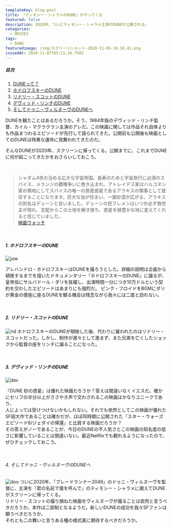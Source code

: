 ```yaml
---
templateKey: blog-post
title: 『ティモシー・シャラメのDUNE』がやってくる
featured: false
description: 2020年、ついにティモシー・シャラメ主演のDUNEが公開される。
categories:
  - MOVIES
tags:
  - DUNE
featuredimage: /img/スクリーンショット-2020-11-05-10.10.41.png
issuedAt: 2020-11-07T05:11:26.750Z
---
```

##### 目次
1. [DUNEって？](#1)
1. [ホドロフスキーのDUNE](#2)
1. [リドリー・スコットのDUNE](#3)
1. [デヴィッド・リンチのDUNE](#4)
1. [そしてドゥニ・ヴィルヌーヴのDUNEへ](#5)

<a id="1"></a>

DUNEを観たことはあるだろうか。そう、1984年版のデヴィッド・リンチ監督、カイル・マクラクラン主演のアレだ。この映画に関しては作品それ自体よりも作品まつわるエピソードが先行して語られてきた。公開前も公開後も映画としてのDUNEは特異な運命に見舞われてきたのだ。

そんなDUNEが2020年、スクリーンに帰ってくる。公開までに、これまでDUNEに何が起こってきたかをおさらいしておこう。

<br>

>シャダム4世の治める広大な宇宙帝国。長寿のためと宇宙旅行に必須のスパイス、メランジの覇権争いに巻き込まれ、アトレイデス家はハルコネン家の領地にしてスパイスの唯一の原産惑星であるアラキスの領事として就任することになります。巨大な虫が住まい、一面砂漠が広がる、アラキスの別名はデューンと言いました。デューンの民フレメンはいつか必ず救世主が現れ、支配からこの土地を解き放ち、惑星を緑豊かな地に変えてくれると信じていました。<br>
[映画ウォッチ](https://eiga-watch.com/dune/)
<br>

<a id="2"></a>

##### 1. ホドロフスキーのDUNE

![jow](blob:https://confident-euler-cf03d1.netlify.app/aa3b1dfd-d63d-4566-ba07-b11d0a7923ac)

アレハンドロ・ホドロフスキーはDUNEを撮ろうとした。詳細の説明は企画から頓挫するまでを描いたドキュメンタリー『ホドロフスキーのDUNE』に譲るが、皇帝役にサルバドール・ダリを抜擢し、出演時間一分につき10万ドルという契約を交わしたエピソードはあまりにも強烈だ。
ピンク・フロイドをBGMにダリが黄金の便座に座るDUNEを観る機会は残念ながら我々には二度と訪れない。

<br>
<a id="3"></a>

##### 2. リドリー・スコットのDUNE

![rid](blob:https://confident-euler-cf03d1.netlify.app/6396a507-9654-4a80-9431-b606868b5997)
ホドロフスキーのDUNEが頓挫した後、代わりに雇われたのはリドリー・スコットだった。しかし、制作が遅々として進まず、また兄弟を亡くしたショックから監督の座をリンチに譲ることになった。

<br>

<a id="4"></a>

##### 3. デヴィッド・リンチのDUNE

![dav](https://www.escapistmagazine.com/v2/wp-content/uploads/2020/04/dune-poster-new-701x395.jpg)

『DUNE 砂の惑星』は優れた映画だろうか？答えは間違いなくイエスだ。確かにセリフの半分以上がささやき声で交わされるこの映画はかなりユニークであり、\
人によっては受けつけないかもしれない。それでも依然としてこの映画が優れたSF超大作であることは確かだが、ほぼ同時期に公開された『スター・ウォーズ エピソード6/ジェダイの帰還』と比肩する映画だろうか？\
その答えがノーであることが、今日のDUNEの不人気さとこの映画の知名度の低さに影響していることは間違いない。最近Netflixでも観れるようになったので、ぜひチェックしておこう。

<br>
<a id="5"></a>

###### 4. そしてドゥニ・ヴィルヌーヴのDUNEへ
![doo](blob:https://confident-euler-cf03d1.netlify.app/a5ce3300-cc88-4262-a8d4-f64d6ba5f151)
ついに2020年、『ブレードランナー2049』のドゥニ・ヴィルヌーヴを監督に、主演を『君の名前で僕を呼んで』のティモシー・シャラメに据えてDUNEがスクリーンに帰ってくる。\
リドリー・スコットの撮り損ねた映画をヴィルヌーヴが撮ることは皮肉と言うべきだろうか。本作は二部制となるようだ。新しいDUNEの成功を我々SFファンは願うべきだろうか、\
それとも二の舞いと言うある種の様式美に期待するべきだろうか。
